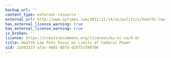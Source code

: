 ```yaml
---
backup_url: ''
content_type: external-resource
external_url: http://www.nytimes.com/2011/11/14/us/politics/health-law-debate-puts-focus-on-limit-of-federal-power.html?pagewanted=all&_r=0
has_external_licence_warning: true
has_external_license_warning: true
is_broken: ''
license: https://creativecommons.org/licenses/by-nc-sa/4.0/
title: Health Law Puts Focus on Limits of Federal Power
uid: 2a503337-afac-4602-8bfd-d2975c598706
---
```


